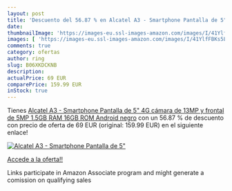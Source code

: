 ```yaml
---
layout: post
title: 'Descuento del 56.87 % en Alcatel A3 - Smartphone Pantalla de 5"  '
date: 
thumbnailImage: 'https://images-eu.ssl-images-amazon.com/images/I/41YlfFBKs5L._SL200_.jpg'
images: [ 'https://images-eu.ssl-images-amazon.com/images/I/41YlfFBKs5L._SL200_.jpg' ]
comments: true
category: ofertas
author: ring
slug: B06XKDCKNB
description:
actualPrice: 69 EUR
comparePrice: 159.99 EUR
inStock: true
---
```


Tienes [Alcatel A3 - Smartphone Pantalla de 5"  4G  cámara de 13MP y frontal de 5MP  1.5GB RAM  16GB ROM  Android   negro](https://www.amazon.es/dp/B06XKDCKNB/?tag=tolees-21) con un 56.87 % de descuento con precio de oferta de 69 EUR (original: 159.99 EUR) en el siguiente enlace!

[![Alcatel A3 - Smartphone Pantalla de 5"  ](https://images-eu.ssl-images-amazon.com/images/I/41YlfFBKs5L._SL200_.jpg)](https://www.amazon.es/dp/B06XKDCKNB/?tag=tolees-21)

[Accede a la oferta!!](https://www.amazon.es/dp/B06XKDCKNB/?tag=tolees-21)

Links participate in Amazon Associate program and might generate a comission on qualifying sales


